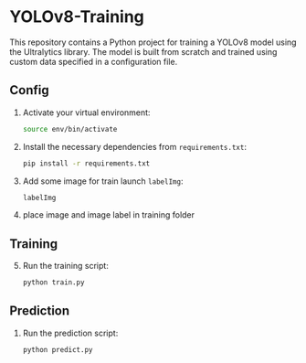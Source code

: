 # YOLOv8-Training

This repository contains a Python project for training a YOLOv8 model using the Ultralytics library. The model is built from scratch and trained using custom data specified in a configuration file.

## Config

1. Activate your virtual environment:

   ```bash
   source env/bin/activate
   ```

2. Install the necessary dependencies from `requirements.txt`:

   ```bash
   pip install -r requirements.txt
   ```

3. Add some image for train launch `labelImg`:
   ```bash
   labelImg
   ```
4. place image and image label in training folder

## Training

5. Run the training script:

   ```bash
   python train.py
   ```

## Prediction

1. Run the prediction script:
   ```bash
   python predict.py
   ```

